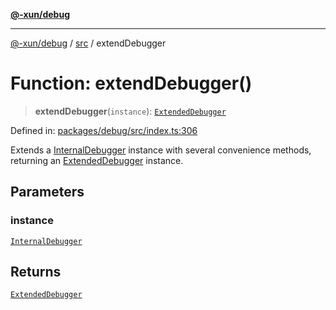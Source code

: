 [**@-xun/debug**](../../README.md)

***

[@-xun/debug](../../README.md) / [src](../README.md) / extendDebugger

# Function: extendDebugger()

> **extendDebugger**(`instance`): [`ExtendedDebugger`](../interfaces/ExtendedDebugger.md)

Defined in: [packages/debug/src/index.ts:306](https://github.com/Xunnamius/rejoinder/blob/6a2f2c964cfd9707e5829cabd8d4be94ce6acda1/packages/debug/src/index.ts#L306)

Extends a [InternalDebugger](../interfaces/InternalDebugger.md) instance with several convenience methods,
returning an [ExtendedDebugger](../interfaces/ExtendedDebugger.md) instance.

## Parameters

### instance

[`InternalDebugger`](../interfaces/InternalDebugger.md)

## Returns

[`ExtendedDebugger`](../interfaces/ExtendedDebugger.md)
